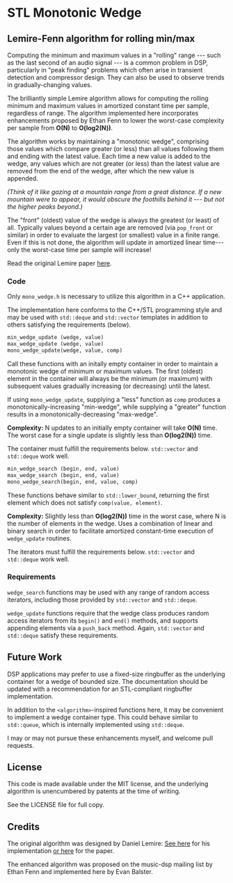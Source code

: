# STL Monotonic Wedge

## Lemire-Fenn algorithm for rolling min/max

Computing the minimum and maximum values in a "rolling" range --- such as the last second of an audio signal --- is a common problem in DSP, particularly in "peak finding" problems which often arise in transient detection and compressor design.  They can also be used to observe trends in gradually-changing values.

The brilliantly simple Lemire algorithm allows for computing the rolling minimum and maximum values in amortized constant time per sample, regardless of range.  The algorithm implemented here incorporates enhancements proposed by Ethan Fenn to lower the worst-case complexity per sample from **O(N)** to **O(log2(N))**.

The algorithm works by maintaining a "monotonic wedge", comprising those values which compare greater (or less) than all values following them and ending with the latest value.  Each time a new value is added to the wedge, any values which are not greater (or less) than the latest value are removed from the end of the wedge, after which the new value is appended.

_(Think of it like gazing at a mountain range from a great distance.  If a new mountain were to appear, it would obscure the foothills behind it --- but not the higher peaks beyond.)_

The "front" (oldest) value of the wedge is always the greatest (or least) of all.  Typically values beyond a certain age are removed (via `pop_front` or similar) in order to evaluate the largest (or smallest) value in a finite range.  Even if this is not done, the algorithm will update in amortized linear time---only the worst-case time per sample will increase!

Read the original Lemire paper [here](https://arxiv.org/abs/cs/0610046).


### Code

Only `mono_wedge.h` is necessary to utilize this algorithm in a C++ application.

The implementation here conforms to the C++/STL programming style and may be used with `std::deque` and `std::vector` templates in addition to others satisfying the requirements (below).


```python
min_wedge_update (wedge, value)
max_wedge_update (wedge, value)
mono_wedge_update(wedge, value, comp)
```

Call these functions with an initally empty container in order to maintain a monotonic wedge of minimum or maximum values.  The first (oldest) element in the container will always be the minimum (or maximum) with subsequent values gradually increasing (or decreasing) until the latest.

If using `mono_wedge_update`, supplying a "less" function as `comp` produces a monotonically-increasing "min-wedge", while supplying a "greater" function results in a monotonically-decreasing "max-wedge".

**Complexity:**  N updates to an initially empty container will take **O(N)** time.  The worst case for a single update is slightly less than **O(log2(N))** time.

The container must fulfill the requirements below.  `std::vector` and `std::deque` work well.


```python
min_wedge_search (begin, end, value)
max_wedge_search (begin, end, value)
mono_wedge_search(begin, end, value, comp)
```

These functions behave similar to `std::lower_bound`, returning the first element which does not satisfy `comp(value, element)`.

**Complexity:**  Slightly less than **O(log2(N))** time in the worst case, where N is the number of elements in the wedge.  Uses a combination of linear and binary search in order to facilitate amortized constant-time execution of `wedge_update` routines.

The iterators must fulfill the requirements below.  `std::vector` and `std::deque` work well.


### Requirements

`wedge_search` functions may be used with any range of random access iterators, including those provided by `std::vector` and `std::deque`.

`wedge_update` functions require that the wedge class produces random access iterators from its `begin()` and `end()` methods, and supports appending elements via a `push_back` method.  Again, `std::vector` and `std::deque` satisfy these requirements.


## Future Work

DSP applications may prefer to use a fixed-size ringbuffer as the underlying container for a wedge of bounded size.  The documentation should be updated with a recommendation for an STL-compliant ringbuffer implementation.

In addition to the `<algorithm>`-inspired functions here, it may be convenient to implement a wedge container type.  This could behave similar to `std::queue`, which is internally implemented using `std::deque`.

I may or may not pursue these enhancements myself, and welcome pull requests.


## License

This code is made available under the MIT license, and the underlying algorithm is unencumbered by patents at the time of writing.

See the LICENSE file for full copy.


## Credits

The original algorithm was designed by Daniel Lemire:  [See here](https://github.com/lemire/runningmaxmin) for his implementation [or here](https://arxiv.org/abs/cs/0610046) for the paper.

The enhanced algorithm was proposed on the music-dsp mailing list by Ethan Fenn and implemented here by Evan Balster.
